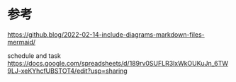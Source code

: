 # 参考

https://github.blog/2022-02-14-include-diagrams-markdown-files-mermaid/

schedule and task
https://docs.google.com/spreadsheets/d/189rv0SUFLR3lxWkOUKuJn_6TW9LJ-xeKYhcfUBSTOT4/edit?usp=sharing
